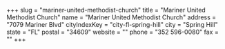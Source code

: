 +++
slug = "mariner-united-methodist-church"
title = "Mariner United Methodist Church"
name = "Mariner United Methodist Church"
address = "7079 Mariner Blvd"
cityIndexKey = "city-fl-spring-hill"
city = "Spring Hill"
state = "FL"
postal = "34609"
website = ""
phone = "352 596-0080"
fax = ""
+++
